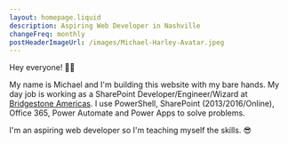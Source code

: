 ```yaml
---
layout: homepage.liquid
description: Aspiring Web Developer in Nashville
changeFreq: monthly
postHeaderImageUrl: /images/Michael-Harley-Avatar.jpeg
---
```

Hey everyone! 👋🏻

My name is Michael and I'm building this website with my bare hands. My day job is working as a SharePoint Developer/Engineer/Wizard at [Bridgestone Americas](https://www.bridgestoneamericas.com). I use PowerShell, SharePoint (2013/2016/Online), Office 365, Power Automate and Power Apps to solve problems.

I'm an aspiring web developer so I'm teaching myself the skills. 😎